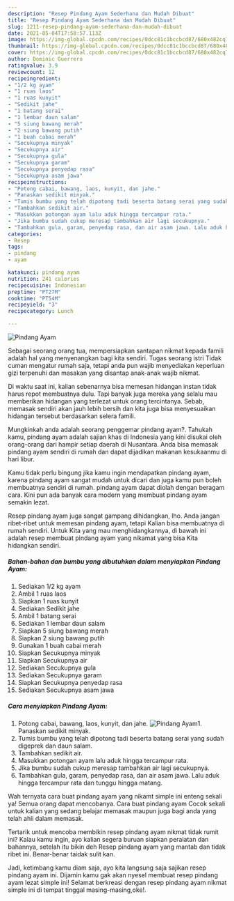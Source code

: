 ```yaml
---
description: "Resep Pindang Ayam Sederhana dan Mudah Dibuat"
title: "Resep Pindang Ayam Sederhana dan Mudah Dibuat"
slug: 1211-resep-pindang-ayam-sederhana-dan-mudah-dibuat
date: 2021-05-04T17:58:57.113Z
image: https://img-global.cpcdn.com/recipes/0dcc81c1bccbcd87/680x482cq70/pindang-ayam-foto-resep-utama.jpg
thumbnail: https://img-global.cpcdn.com/recipes/0dcc81c1bccbcd87/680x482cq70/pindang-ayam-foto-resep-utama.jpg
cover: https://img-global.cpcdn.com/recipes/0dcc81c1bccbcd87/680x482cq70/pindang-ayam-foto-resep-utama.jpg
author: Dominic Guerrero
ratingvalue: 3.9
reviewcount: 12
recipeingredient:
- "1/2 kg ayam"
- "1 ruas laos"
- "1 ruas kunyit"
- "Sedikit jahe"
- "1 batang serai"
- "1 lembar daun salam"
- "5 siung bawang merah"
- "2 siung bawang putih"
- "1 buah cabai merah"
- "Secukupnya minyak"
- "Secukupnya air"
- "Secukupnya gula"
- "Secukupnya garam"
- "Secukupnya penyedap rasa"
- "Secukupnya asam jawa"
recipeinstructions:
- "Potong cabai, bawang, laos, kunyit, dan jahe."
- "Panaskan sedikit minyak."
- "Tumis bumbu yang telah dipotong tadi beserta batang serai yang sudah digeprek dan daun salam."
- "Tambahkan sedikit air."
- "Masukkan potongan ayam lalu aduk hingga tercampur rata."
- "Jika bumbu sudah cukup meresap tambahkan air lagi secukupnya."
- "Tambahkan gula, garam, penyedap rasa, dan air asam jawa. Lalu aduk hingga tercampur rata dan tunggu hingga matang."
categories:
- Resep
tags:
- pindang
- ayam

katakunci: pindang ayam 
nutrition: 241 calories
recipecuisine: Indonesian
preptime: "PT27M"
cooktime: "PT54M"
recipeyield: "3"
recipecategory: Lunch

---
```



![Pindang Ayam](https://img-global.cpcdn.com/recipes/0dcc81c1bccbcd87/680x482cq70/pindang-ayam-foto-resep-utama.jpg)

Sebagai seorang orang tua, mempersiapkan santapan nikmat kepada famili adalah hal yang menyenangkan bagi kita sendiri. Tugas seorang istri Tidak cuman mengatur rumah saja, tetapi anda pun wajib menyediakan keperluan gizi terpenuhi dan masakan yang disantap anak-anak wajib nikmat.

Di waktu  saat ini, kalian sebenarnya bisa memesan hidangan instan tidak harus repot membuatnya dulu. Tapi banyak juga mereka yang selalu mau memberikan hidangan yang terlezat untuk orang tercintanya. Sebab, memasak sendiri akan jauh lebih bersih dan kita juga bisa menyesuaikan hidangan tersebut berdasarkan selera famili. 



Mungkinkah anda adalah seorang penggemar pindang ayam?. Tahukah kamu, pindang ayam adalah sajian khas di Indonesia yang kini disukai oleh orang-orang dari hampir setiap daerah di Nusantara. Anda bisa memasak pindang ayam sendiri di rumah dan dapat dijadikan makanan kesukaanmu di hari libur.

Kamu tidak perlu bingung jika kamu ingin mendapatkan pindang ayam, karena pindang ayam sangat mudah untuk dicari dan juga kamu pun boleh membuatnya sendiri di rumah. pindang ayam dapat diolah dengan beragam cara. Kini pun ada banyak cara modern yang membuat pindang ayam semakin lezat.

Resep pindang ayam juga sangat gampang dihidangkan, lho. Anda jangan ribet-ribet untuk memesan pindang ayam, tetapi Kalian bisa membuatnya di rumah sendiri. Untuk Kita yang mau menghidangkannya, di bawah ini adalah resep membuat pindang ayam yang nikamat yang bisa Kita hidangkan sendiri.

<!--inarticleads1-->

##### Bahan-bahan dan bumbu yang dibutuhkan dalam menyiapkan Pindang Ayam:

1. Sediakan 1/2 kg ayam
1. Ambil 1 ruas laos
1. Siapkan 1 ruas kunyit
1. Sediakan Sedikit jahe
1. Ambil 1 batang serai
1. Sediakan 1 lembar daun salam
1. Siapkan 5 siung bawang merah
1. Siapkan 2 siung bawang putih
1. Gunakan 1 buah cabai merah
1. Siapkan Secukupnya minyak
1. Siapkan Secukupnya air
1. Sediakan Secukupnya gula
1. Sediakan Secukupnya garam
1. Siapkan Secukupnya penyedap rasa
1. Sediakan Secukupnya asam jawa




<!--inarticleads2-->

##### Cara menyiapkan Pindang Ayam:

1. Potong cabai, bawang, laos, kunyit, dan jahe.
<img src="https://img-global.cpcdn.com/steps/6d32094e0cbc9694/160x128cq70/pindang-ayam-langkah-memasak-1-foto.jpg" alt="Pindang Ayam">1. Panaskan sedikit minyak.
1. Tumis bumbu yang telah dipotong tadi beserta batang serai yang sudah digeprek dan daun salam.
1. Tambahkan sedikit air.
1. Masukkan potongan ayam lalu aduk hingga tercampur rata.
1. Jika bumbu sudah cukup meresap tambahkan air lagi secukupnya.
1. Tambahkan gula, garam, penyedap rasa, dan air asam jawa. Lalu aduk hingga tercampur rata dan tunggu hingga matang.




Wah ternyata cara buat pindang ayam yang nikamt simple ini enteng sekali ya! Semua orang dapat mencobanya. Cara buat pindang ayam Cocok sekali untuk kalian yang sedang belajar memasak maupun juga bagi anda yang telah ahli dalam memasak.

Tertarik untuk mencoba membikin resep pindang ayam nikmat tidak rumit ini? Kalau kamu ingin, ayo kalian segera buruan siapkan peralatan dan bahannya, setelah itu bikin deh Resep pindang ayam yang mantab dan tidak ribet ini. Benar-benar taidak sulit kan. 

Jadi, ketimbang kamu diam saja, ayo kita langsung saja sajikan resep pindang ayam ini. Dijamin kamu gak akan nyesel membuat resep pindang ayam lezat simple ini! Selamat berkreasi dengan resep pindang ayam nikmat simple ini di tempat tinggal masing-masing,oke!.

